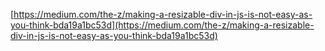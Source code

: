 
[https://medium.com/the-z/making-a-resizable-div-in-js-is-not-easy-as-you-think-bda19a1bc53d](https://medium.com/the-z/making-a-resizable-div-in-js-is-not-easy-as-you-think-bda19a1bc53d)